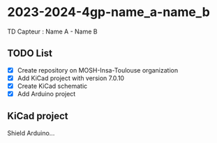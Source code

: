 # 2023-2024-4gp-name_a-name_b

TD Capteur : Name A - Name B

## TODO List

- [x] Create repository on MOSH-Insa-Toulouse organization
- [x] Add KiCad project with version 7.0.10
- [x] Create KiCad schematic
- [x] Add Arduino project

## KiCad project

Shield Arduino...
